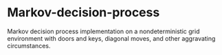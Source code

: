 # Markov-decision-process
Markov decision process implementation on a nondeterministic grid environment with doors and keys, diagonal moves, and other aggravating circumstances.